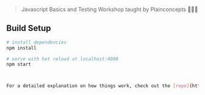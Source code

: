 
>  Javascript Basics and Testing Workshop taught by Plainconcepts 👨🏻‍💻

## Build Setup

``` bash
# install dependencies
npm install

# serve with hot reload at localhost:4000
npm start



For a detailed explanation on how things work, check out the [repo](https://github.com/CKGrafico/Frontend-Boilerplates) and [docs](https://boilerplates.js.org/).

